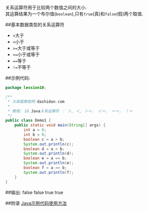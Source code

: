 关系运算符用于比较两个数值之间的大小.   
其运算结果为一个布尔值(`boolean`),只有`true`(真)和`false`(假)两个取值.   

##基本数据类型的关系运算符  
* `>`大于   
* `<`小于   
* `>=`大于或等于   
* `<=`小于或等于   
* `==`等于   
* `!=`不等于   

##示例代码:
```java
package lession10;

/**
 * 大屎蛋教程网-dashidan.com
 *
 * 教程: 10.Java关系运算符 ： ＞, ＜, ＞＝， ＜＝， ＝＝， ！＝
 */
public class Demo1 {
    public static void main(String[] args) {
        int a = 0;
        int b = 0;
        boolean c = a > b;
        System.out.println(c);
        boolean d = a < b;
        System.out.println(d);
        boolean e = a == b;
        System.out.println(e);
        boolean f = a == b;
        System.out.println(f);
    }
}
```
##输出:
	false
	false
	true
	true
	
##附录
[Java示例代码使用方法](http://localhost/article/java/addenda/Java示例代码使用方法.html)